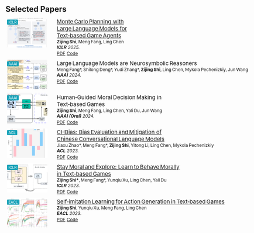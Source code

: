 <style>
  :root{
    --thumb-w:110px;   
    --thumb-h:80px;   
  }
  .publications{ margin:0; padding:0; }

  .pub-row{
    margin:10px 0;      
    display:flex;
    align-items:flex-start;
  }

  .pub-row .abbr{
    width:calc(var(--thumb-w) + 8px);
    flex:0 0 calc(var(--thumb-w) + 8px);
    padding:0 4px;
    position:relative;
  }
  .pub-row img.teaser{
    width:var(--thumb-w) !important;
    height:var(--thumb-h) !important;
    object-fit:cover;
  }

  .pub-row .col-sm-9{ padding:0 14px; }

  .pub-row .title{ font-size:15px; margin:0; }
  .pub-row .author,
  .pub-row .periodical{ font-size:12px; }
  .pub-row .links a{ font-size:12px !important; }

  .abbr > .badge{
    position: absolute;
    top: 4px;
    left: 4px;
    padding: 2px 4px;
    background: #17a2b8;  
    color: #fff;
    font-size: 10px;
    border-radius: 2px;
    line-height: 1;
    z-index: 1;       
  }
</style>


<h2 id="publications" style="margin:12px 0 12px;">Selected Papers</h2>

<div class="publications">

  <div class="pub-row">
    <div class="col-sm-3 abbr">
      <img src="assets/img/iclr25.jpg" class="teaser img-fluid z-depth-1">
      <abbr class="badge">ICLR</abbr>
    </div>
    <div class="col-sm-9">
      <div class="title">
        <a href="https://arxiv.org/abs/2504.16855" target="_blank">
          Monte Carlo Planning with Large Language Models for Text‑based Game Agents
        </a>
      </div>
      <div class="author"><strong>Zijing Shi</strong>, Meng Fang, Ling Chen</div>
      <div class="periodical"><em><strong>ICLR</strong> 2025.</em></div>
      <div class="links">
        <a href="https://arxiv.org/abs/2504.16855" class="btn btn-sm z-depth-0" target="_blank">PDF</a>
        <a href="https://textgamer.github.io/mc-dml" class="btn btn-sm z-depth-0" target="_blank">Code</a>
      </div>
    </div>
  </div>

  <div class="pub-row">
    <div class="col-sm-3 abbr">
      <img src="assets/img/aaai24_1.png" class="teaser img-fluid z-depth-1">
      <abbr class="badge">AAAI</abbr>
    </div>
    <div class="col-sm-9">
      <div class="title"><a target="_blank">Large Language Models are Neurosymbolic Reasoners</a></div>
      <div class="author">Meng Fang*, Shilong Deng*, Yudi Zhang*, <strong>Zijing Shi</strong>, Ling Chen, Mykola Pechenizkiy, Jun Wang</div>
      <div class="periodical"><em><strong>AAAI</strong> 2024.</em></div>
      <div class="links">
        <a href="https://arxiv.org/abs/2401.09334" class="btn btn-sm z-depth-0" target="_blank">PDF</a>
        <a href="https://github.com/hyintell/LLMSymbolic" class="btn btn-sm z-depth-0" target="_blank">Code</a>
      </div>
    </div>
  </div>

  <div class="pub-row">
    <div class="col-sm-3 abbr">
      <img src="assets/img/aaai24_2.png" class="teaser img-fluid z-depth-1">
      <abbr class="badge">AAAI</abbr>
    </div>
    <div class="col-sm-9">
      <div class="title"><a target="_blank">Human‑Guided Moral Decision Making in Text‑based Games</a></div>
      <div class="author"><strong>Zijing Shi</strong>, Meng Fang, Ling Chen, Yali Du, Jun Wang</div>
      <div class="periodical"><em><strong>AAAI (Oral)</strong> 2024.</em></div>
      <div class="links">
        <a href="https://kclpure.kcl.ac.uk/ws/portalfiles/portal/241855945/AAAI_humal_3_.pdf" class="btn btn-sm z-depth-0" target="_blank">PDF</a>
        <a href="https://winni18.github.io/" class="btn btn-sm z-depth-0" target="_blank">Code</a>
      </div>
    </div>
  </div>

  <div class="pub-row">
    <div class="col-sm-3 abbr">
      <img src="assets/img/acl2023.png" class="teaser img-fluid z-depth-1">
      <abbr class="badge">ACL</abbr>
    </div>
    <div class="col-sm-9">
      <div class="title">
        <a href="https://arxiv.org/abs/2305.11262" target="_blank">
          CHBias: Bias Evaluation and Mitigation of Chinese Conversational Language Models
        </a>
      </div>
      <div class="author">Jiaxu Zhao*, Meng Fang*, <strong>Zijing Shi</strong>, Yitong Li, Ling Chen, Mykola Pechenizkiy</div>
      <div class="periodical"><em><strong>ACL</strong> 2023.</em></div>
      <div class="links">
        <a href="https://arxiv.org/abs/2305.11262" class="btn btn-sm z-depth-0" target="_blank">PDF</a>
        <a href="https://github.com/hyintell/CHBias" class="btn btn-sm z-depth-0" target="_blank">Code</a>
      </div>
    </div>
  </div>

  <div class="pub-row">
    <div class="col-sm-3 abbr">
      <img src="assets/img/iclr2023.png" class="teaser img-fluid z-depth-1">
      <abbr class="badge">ICLR</abbr>
    </div>
    <div class="col-sm-9">
      <div class="title">
        <a href="https://openreview.net/pdf?id=CtS2Rs_aYk" target="_blank">
          Stay Moral and Explore: Learn to Behave Morally in Text‑based Games
        </a>
      </div>
      <div class="author"><strong>Zijing Shi*</strong>, Meng Fang*, Yunqiu Xu, Ling Chen, Yali Du</div>
      <div class="periodical"><em><strong>ICLR</strong> 2023.</em></div>
      <div class="links">
        <a href="https://openreview.net/pdf?id=CtS2Rs_aYk" class="btn btn-sm z-depth-0" target="_blank">PDF</a>
        <a href="https://github.com/winni18/MorAL" class="btn btn-sm z-depth-0" target="_blank">Code</a>
      </div>
    </div>
  </div>

  <div class="pub-row">
    <div class="col-sm-3 abbr">
      <img src="assets/img/eacl2023.png" class="teaser img-fluid z-depth-1">
      <abbr class="badge">EACL</abbr>
    </div>
    <div class="col-sm-9">
      <div class="title">
        <a href="https://aclanthology.org/2023.eacl-main.50.pdf" target="_blank">
          Self‑imitation Learning for Action Generation in Text‑based Games
        </a>
      </div>
      <div class="author"><strong>Zijing Shi</strong>, Yunqiu Xu, Meng Fang, Ling Chen</div>
      <div class="periodical"><em><strong>EACL</strong> 2023.</em></div>
      <div class="links">
        <a href="https://aclanthology.org/2023.eacl-main.50.pdf" class="btn btn-sm z-depth-0" target="_blank">PDF</a>
        <a href="https://github.com/winni18/CSM" class="btn btn-sm z-depth-0" target="_blank">Code</a>
      </div>
    </div>
  </div>

</div>
